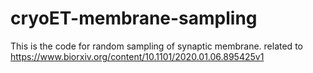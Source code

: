 # cryoET-membrane-sampling

This is the code for random sampling of synaptic membrane. related to https://www.biorxiv.org/content/10.1101/2020.01.06.895425v1


